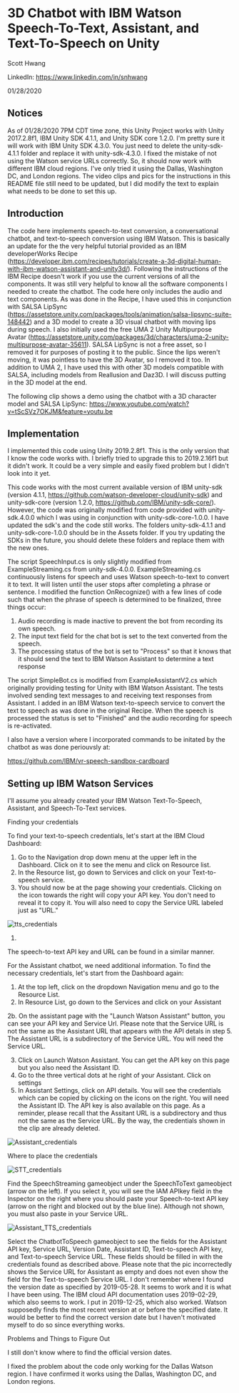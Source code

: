 # 3D Chatbot with IBM Watson Speech-To-Text, Assistant, and Text-To-Speech on Unity

Scott Hwang

LinkedIn: https://www.linkedin.com/in/snhwang

01/28/2020

## Notices
As of 01/28/2020 7PM CDT time zone, this Unity Project works with Unity 2017.2.8f1, IBM Unity SDK 4.1.1, and Unity SDK core 1.2.0. I'm pretty sure it will work with IBM Unity SDK 4.3.0. You just need to delete the unity-sdk-4.1.1 folder and replace it with unity-sdk-4.3.0. I fixed the mistake of not using the Watson service URLs correctly. So, it should now work with different IBM cloud regions. I've only tried it using the Dallas, Washington DC, and London regions. The video clips and pics for the instructions in this README file still need to be updated, but I did modify the text to explain what needs to be done to set this up.

## Introduction

The code here implements speech-to-text conversion, a conversational chatbot, and text-to-speech conversion using IBM Watson. This is basically an update for the the very helpful tutorial provided as an IBM developerWorks Recipe (https://developer.ibm.com/recipes/tutorials/create-a-3d-digital-human-with-ibm-watson-assistant-and-unity3d/). Following the instructions of the IBM Recipe doesn't work if you use the current versions of all the components. It was still very helpful to know all the software components I needed to create the chatbot. The code here only includes the audio and text components. As was done in the Recipe, I have used this in conjunction with SALSA LipSync (https://assetstore.unity.com/packages/tools/animation/salsa-lipsync-suite-148442) and a 3D model to create a 3D visual chatbot with moving lips during speech. I also initially used the free UMA 2 Unity Multipurpose Avatar (https://assetstore.unity.com/packages/3d/characters/uma-2-unity-multipurpose-avatar-35611). SALSA LipSync is not a free asset, so I removed it for purposes of posting it to the public. Since the lips weren't moving, it was pointless to have the 3D Avatar, so I removed it too. In addition to UMA 2, I have used this with other 3D models compatible with SALSA, including models from Reallusion and Daz3D. I will discuss putting in the 3D model at the end.

The following clip shows a demo using the chatbot with a 3D character model and SALSA LipSync:
  https://www.youtube.com/watch?v=tScSVz7OKJM&feature=youtu.be


## Implementation

I implemented this code using Unity 2019.2.8f1. This is the only version that I know the code works with. I briefly tried to upgrade this to 2019.2.16f1 but it didn't work. It could be a very simple and easily fixed problem but I didn't look into it yet. 

This code works with the most current available version of IBM unity-sdk (version 4.1.1, https://github.com/watson-developer-cloud/unity-sdk) and unity-sdk-core (version 1.2.0, https://github.com/IBM/unity-sdk-core/). However, the code was originally modified from code provided with  unity-sdk.4.0.0 which I was using in conjunction with unity-sdk-core-1.0.0. I have updated the sdk's and the code still works. The folders unity-sdk-4.1.1 and unity-sdk-core-1.0.0 should be in the Assets folder. If you try updating the SDKs in the future, you should delete these folders and replace them with the new ones.

The script SpeechInput.cs is only slightly modified from ExampleStreaming.cs from unity-sdk-4.0.0. ExampleStreaming.cs continuously listens for speech and uses Watson speech-to-text to convert it to text. It will listen until the user stops after completing a phrase or sentence. I modified the function OnRecognize() with a few lines of code such that when the phrase of speech is determined to be finalized, three things occur:

1. Audio recording is made inactive to prevent the bot from recording its own speech.
2. The input text field for the chat bot is set to the text converted from the speech.
3. The processing status of the bot is set to "Process" so that it knows that it should send the text to IBM Watson Assistant to determine a text response 

The script SimpleBot.cs is modified from ExampleAssistantV2.cs which originally providing testing for Unity with IBM Watson Assistant. The tests involved sending text messages to and receiving text responses from Assistant. I added in an IBM Watson text-to-speech service to convert the text to speech as was done in the original Recipe. When the speech is processed the status is set to "Finished" and the audio recording for speech is re-activated.

I also have a version where I incorporated commands to be initated by the chatbot as was done periouvsly at:

https://github.com/IBM/vr-speech-sandbox-cardboard



## Setting up IBM Watson Services

I'll assume you already created your IBM Watson Text-To-Speech, Assistant, and Speech-To-Text services.

Finding your credentials

To find your text-to-speech credentials, let's start at the IBM Cloud Dashboard:

1. Go to the Navigation drop down menu at the upper left in the Dashboard. Click on it to see the menu and click on Resource list.
2. In the Resource list, go down to Services and click on your Text-to-speech service.
3. You should now be at the page showing your credentials. Clicking on the icon towards the right will copy your API key. You don't need to reveal it to copy it. You will also need to copy the Service URL labeled just as "URL."

![tts_credentials](tts_credentials.gif)

1. 

The speech-to-text API key and URL can be found in a similar manner.

For the Assistant chatbot, we need additional information. To find the necessary credentials, let's start from the Dashboard again:

1. At the top left, click on the dropdown Navigation menu and go to the Resource List.
2. In Resource List, go down to the Services and click on your Assistant

2b. On the assistant page with the "Launch Watson Assistant" button, you can see your API key and Service Url. Please note that the Service URL is not the same as the Assistant URL that appears with the API detals in step 5. The Assistant URL is a subdirectory of the Service URL. You will need the Service URL.

3. Click on Launch Watson Assistant. You can get the API key on this page but you also need the Assistant ID.
4. Go to the three vertical dots at he right of your Assistant. Click on settings
5.  In Assistant Settings, click on API details. You will see the credentials which can be copied by clicking on the icons on the right. You will need the Assistant ID. The API key is also available on this page. As a reminder, please recall that the Assitant URL is a subdirectory and thus not the same as the Service URL. By the way, the credentials shown in the clip are already deleted.

![Assistant_credentials](Assistant_credentials.gif)



Where to place the credentials

![STT_credentials](STT_credentials.png)

Find the SpeechStreaming gameobject under the SpeechToText gameobject (arrow on the left). If you select it, you will see the IAM APIkey field in the Inspector on the right where you should paste your Speech-to-text API key (arrow on the right and blocked out by the blue line). Although not shown, you must also paste in your Service URL.

![Assistant_TTS_credentials](Assistant_TTS_credentials.png)

Select the ChatbotToSpeech gameobject to see the fields for the Assistant API key, Service URL, Version Date, Assistant ID, Text-to-speech API key, and Text-to-speech Service URL. These fields should be filled in with the credentials found as described above. Please note that the pic incorrectedly shows the Service URL for Assistant as empty and does not even show the field for the Text-to-speech Service URL. I don't remember where I found the version date as specified by 2019-05-28. It seems to work and it is what I have been using. The IBM cloud API documentation uses 2019-02-29, which also seems to work. I put in 2019-12-25, which also worked. Watson supposedly finds the most recent version at or before the specified date. It would be better to find the correct version date but I haven't motivated myself to do so since everything works.



Problems and Things to Figure Out

I still don't know where to find the official version dates.

I fixed the problem about the code only working for the Dallas Watson region. I have confirmed it works using the Dallas, Washington DC, and London regions.
